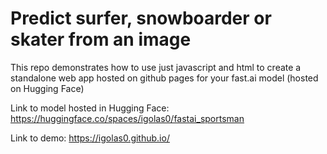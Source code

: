# Predict surfer, snowboarder or skater from an image

This repo demonstrates how to use just javascript and html to create a standalone web app
hosted on github pages for your fast.ai model (hosted on Hugging Face)

Link to model hosted in Hugging Face: https://huggingface.co/spaces/igolas0/fastai_sportsman 

Link to demo: https://igolas0.github.io/
